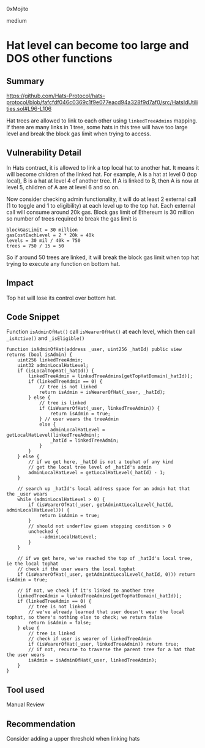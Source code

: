 0xMojito

medium

# Hat level can become too large and DOS other functions

## Summary
https://github.com/Hats-Protocol/hats-protocol/blob/fafcfdf046c0369c1f9e077eacd94a328f9d7af0/src/HatsIdUtilities.sol#L96-L106

Hat trees are allowed to link to each other using `linkedTreeAdmins` mapping.
If there are many links in 1 tree, some hats in this tree will have too large level and break the block gas limit when trying to access.

## Vulnerability Detail
In Hats contract, it is allowed to link a top local hat to another hat. It means it will become children of the linked hat. For example, A is a hat at level 0 (top local), B is a hat at level 4 of another tree. If A is linked to B, then A is now at level 5, children of A are at level 6 and so on. 

Now consider checking admin functionality, it will do at least 2 external call (1 to toggle and 1 to eligibility) at each level up to the top hat. Each external call will consume around 20k gas. Block gas limit of Ethereum is 30 million so number of trees required to break the gas limit is
```solidity
blockGasLimit = 30 million
gasCostEachLevel = 2 * 20k = 40k
levels = 30 mil / 40k = 750 
trees = 750 / 15 = 50
```
So if around 50 trees are linked, it will break the block gas limit when top hat trying to execute any function on bottom hat. 

## Impact
Top hat will lose its control over bottom hat.

## Code Snippet
Function `isAdminOfHat()` call `isWearerOfHat()` at each level, which then call `_isActive()` and `_isEligible()`
```solidity
function isAdminOfHat(address _user, uint256 _hatId) public view returns (bool isAdmin) {
    uint256 linkedTreeAdmin;
    uint32 adminLocalHatLevel;
    if (isLocalTopHat(_hatId)) {
        linkedTreeAdmin = linkedTreeAdmins[getTopHatDomain(_hatId)];
        if (linkedTreeAdmin == 0) {
            // tree is not linked
            return isAdmin = isWearerOfHat(_user, _hatId);
        } else {
            // tree is linked
            if (isWearerOfHat(_user, linkedTreeAdmin)) {
                return isAdmin = true;
            } // user wears the treeAdmin
            else {
                adminLocalHatLevel = getLocalHatLevel(linkedTreeAdmin);
                _hatId = linkedTreeAdmin;
            }
        }
    } else {
        // if we get here, _hatId is not a tophat of any kind
        // get the local tree level of _hatId's admin
        adminLocalHatLevel = getLocalHatLevel(_hatId) - 1;
    }

    // search up _hatId's local address space for an admin hat that the _user wears
    while (adminLocalHatLevel > 0) {
        if (isWearerOfHat(_user, getAdminAtLocalLevel(_hatId, adminLocalHatLevel))) {
            return isAdmin = true;
        }
        // should not underflow given stopping condition > 0
        unchecked {
            --adminLocalHatLevel;
        }
    }

    // if we get here, we've reached the top of _hatId's local tree, ie the local tophat
    // check if the user wears the local tophat
    if (isWearerOfHat(_user, getAdminAtLocalLevel(_hatId, 0))) return isAdmin = true;

    // if not, we check if it's linked to another tree
    linkedTreeAdmin = linkedTreeAdmins[getTopHatDomain(_hatId)];
    if (linkedTreeAdmin == 0) {
        // tree is not linked
        // we've already learned that user doesn't wear the local tophat, so there's nothing else to check; we return false
        return isAdmin = false;
    } else {
        // tree is linked
        // check if user is wearer of linkedTreeAdmin
        if (isWearerOfHat(_user, linkedTreeAdmin)) return true;
        // if not, recurse to traverse the parent tree for a hat that the user wears
        isAdmin = isAdminOfHat(_user, linkedTreeAdmin);
    }
}
```

## Tool used

Manual Review

## Recommendation
Consider adding a upper threshold when linking hats

